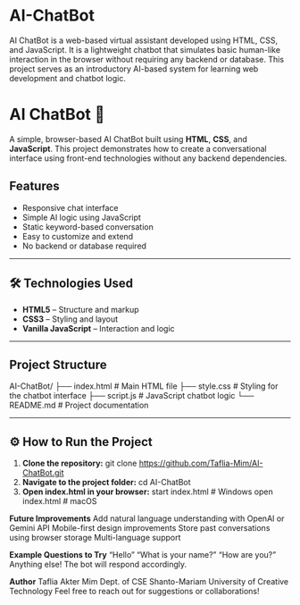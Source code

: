 # AI-ChatBot
AI ChatBot is a web-based virtual assistant developed using HTML, CSS, and JavaScript. It is a lightweight chatbot that simulates basic human-like interaction in the browser without requiring any backend or database. This project serves as an introductory AI-based system for learning web development and chatbot logic.
# AI ChatBot 💬

A simple, browser-based AI ChatBot built using **HTML**, **CSS**, and **JavaScript**. This project demonstrates how to create a conversational interface using front-end technologies without any backend dependencies.

##  Features

- Responsive chat interface
- Simple AI logic using JavaScript
- Static keyword-based conversation
- Easy to customize and extend
- No backend or database required

---

## 🛠️ Technologies Used

- **HTML5** – Structure and markup
- **CSS3** – Styling and layout
- **Vanilla JavaScript** – Interaction and logic

---

## Project Structure
AI-ChatBot/
├── index.html # Main HTML file
├── style.css # Styling for the chatbot interface
├── script.js # JavaScript chatbot logic
└── README.md # Project documentation

---

## ⚙️ How to Run the Project

1. **Clone the repository:**
   git clone https://github.com/Taflia-Mim/AI-ChatBot.git
2. **Navigate to the project folder:**
   cd AI-ChatBot
3. **Open index.html in your browser:**
   start index.html  # Windows
   open index.html   # macOS

**Future Improvements**
Add natural language understanding with OpenAI or Gemini API
Mobile-first design improvements
Store past conversations using browser storage
Multi-language support  

**Example Questions to Try**
“Hello”
“What is your name?”
“How are you?”
Anything else! The bot will respond accordingly.

**Author**
Taflia Akter Mim
Dept. of CSE
Shanto-Mariam University of Creative Technology
Feel free to reach out for suggestions or collaborations!

